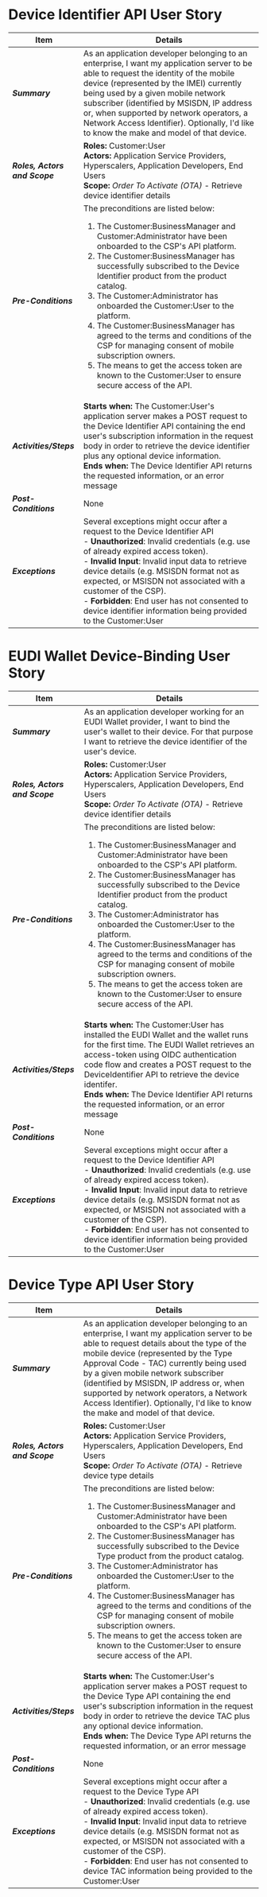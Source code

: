 # Device Identifier API User Story

| **Item** | **Details** |
| ---- | ------- |
| ***Summary*** | As an application developer belonging to an enterprise, I want my application server to be able to request the identity of the mobile device (represented by the IMEI) currently being used by a given mobile network subscriber (identified by MSISDN, IP address or, when supported by network operators, a Network Access Identifier). Optionally, I'd like to know the make and model of that device. |
| ***Roles, Actors and Scope*** | **Roles:** Customer:User<br> **Actors:** Application Service Providers, Hyperscalers, Application Developers, End Users<br> **Scope:** *Order To Activate (OTA)* \- Retrieve device identifier details |
| ***Pre-Conditions*** |The preconditions are listed below:<br><ol><li>The Customer:BusinessManager and Customer:Administrator have been onboarded to the CSP's API platform.</li><li>The Customer:BusinessManager has successfully subscribed to the Device Identifier product from the product catalog.</li><li>The Customer:Administrator has onboarded the Customer:User to the platform.</li><li>The Customer:BusinessManager has agreed to the terms and conditions of the CSP for managing consent of mobile subscription owners.</li><li>The means to get the access token are known to the Customer:User to ensure secure access of the API.|
| ***Activities/Steps*** | **Starts when:** The Customer:User's application server makes a POST request to the Device Identifier API containing the end user's subscription information in the request body in order to retrieve the device identifier plus any optional device information.<br>**Ends when:** The Device Identifier API returns the requested information, or an error message |
| ***Post-Conditions*** | None  |
| ***Exceptions*** | Several exceptions might occur after a request to the Device Identifier API<br>- **Unauthorized**: Invalid credentials (e.g. use of already expired access token).<br>- **Invalid Input**: Invalid input data to retrieve device details (e.g. MSISDN format not as expected, or MSISDN not associated with a customer of the CSP).<br>- **Forbidden**: End user has not consented to device identifier information being provided to the Customer:User|

# EUDI Wallet Device-Binding User Story

| **Item** | **Details** |
| ---- | ------- |
| ***Summary*** | As an application developer working for an EUDI Wallet provider, I want to bind the user's wallet to their device. For that purpose I want to retrieve the device identifier of the user's device. |
| ***Roles, Actors and Scope*** | **Roles:** Customer:User<br> **Actors:** Application Service Providers, Hyperscalers, Application Developers, End Users<br> **Scope:** *Order To Activate (OTA)* \- Retrieve device identifier details |
| ***Pre-Conditions*** |The preconditions are listed below:<br><ol><li>The Customer:BusinessManager and Customer:Administrator have been onboarded to the CSP's API platform.</li><li>The Customer:BusinessManager has successfully subscribed to the Device Identifier product from the product catalog.</li><li>The Customer:Administrator has onboarded the Customer:User to the platform.</li><li>The Customer:BusinessManager has agreed to the terms and conditions of the CSP for managing consent of mobile subscription owners.</li><li>The means to get the access token are known to the Customer:User to ensure secure access of the API.|
| ***Activities/Steps*** | **Starts when:** The Customer:User has installed the EUDI Wallet and the wallet runs for the first time. The EUDI Wallet retrieves an access-token using OIDC authentication code flow and creates a POST request to the DeviceIdentifier API to retrieve the device identifer.<br>**Ends when:** The Device Identifier API returns the requested information, or an error message |
| ***Post-Conditions*** | None  |
| ***Exceptions*** | Several exceptions might occur after a request to the Device Identifier API<br>- **Unauthorized**: Invalid credentials (e.g. use of already expired access token).<br>- **Invalid Input**: Invalid input data to retrieve device details (e.g. MSISDN format not as expected, or MSISDN not associated with a customer of the CSP).<br>- **Forbidden**: End user has not consented to device identifier information being provided to the Customer:User|

# Device Type API User Story

| **Item** | **Details** |
| ---- | ------- |
| ***Summary*** | As an application developer belonging to an enterprise, I want my application server to be able to request details about the type of the mobile device (represented by the Type Approval Code - TAC) currently being used by a given mobile network subscriber (identified by MSISDN, IP address or, when supported by network operators, a Network Access Identifier). Optionally, I'd like to know the make and model of that device. |
| ***Roles, Actors and Scope*** | **Roles:** Customer:User<br> **Actors:** Application Service Providers, Hyperscalers, Application Developers, End Users<br> **Scope:** *Order To Activate (OTA)* \- Retrieve device type details |
| ***Pre-Conditions*** |The preconditions are listed below:<br><ol><li>The Customer:BusinessManager and Customer:Administrator have been onboarded to the CSP's API platform.</li><li>The Customer:BusinessManager has successfully subscribed to the Device Type product from the product catalog.</li><li>The Customer:Administrator has onboarded the Customer:User to the platform.</li><li>The Customer:BusinessManager has agreed to the terms and conditions of the CSP for managing consent of mobile subscription owners.</li><li>The means to get the access token are known to the Customer:User to ensure secure access of the API.|
| ***Activities/Steps*** | **Starts when:** The Customer:User's application server makes a POST request to the Device Type API containing the end user's subscription information in the request body in order to retrieve the device TAC plus any optional device information.<br>**Ends when:** The Device Type API returns the requested information, or an error message |
| ***Post-Conditions*** | None  |
| ***Exceptions*** | Several exceptions might occur after a request to the Device Type API<br>- **Unauthorized**: Invalid credentials (e.g. use of already expired access token).<br>- **Invalid Input**: Invalid input data to retrieve device details (e.g. MSISDN format not as expected, or MSISDN not associated with a customer of the CSP).<br>- **Forbidden**: End user has not consented to device TAC information being provided to the Customer:User|
